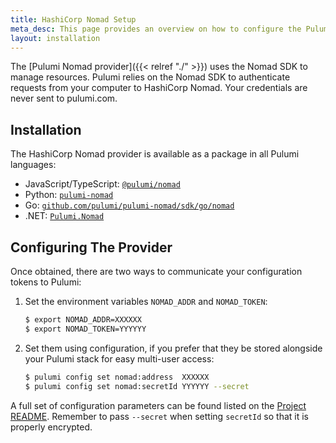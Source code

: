 ```yaml
---
title: HashiCorp Nomad Setup
meta_desc: This page provides an overview on how to configure the Pulumi Nomad Provider.
layout: installation
---
```


The [Pulumi Nomad provider]({{< relref "./" >}}) uses the Nomad SDK to manage resources.
Pulumi relies on the Nomad SDK to authenticate requests from your computer to HashiCorp Nomad. Your credentials are never sent
to pulumi.com.

## Installation

The HashiCorp Nomad provider is available as a package in all Pulumi languages:

* JavaScript/TypeScript: [`@pulumi/nomad`](https://www.npmjs.com/package/@pulumi/nomad)
* Python: [`pulumi-nomad`](https://pypi.org/project/pulumi-nomad/)
* Go: [`github.com/pulumi/pulumi-nomad/sdk/go/nomad`](https://github.com/pulumi/pulumi-nomad)
* .NET: [`Pulumi.Nomad`](https://www.nuget.org/packages/Pulumi.Nomad)

## Configuring The Provider

Once obtained, there are two ways to communicate your configuration tokens to Pulumi:

1. Set the environment variables `NOMAD_ADDR` and `NOMAD_TOKEN`:

    ```bash
    $ export NOMAD_ADDR=XXXXXX
    $ export NOMAD_TOKEN=YYYYYY
    ```

2. Set them using configuration, if you prefer that they be stored alongside your Pulumi stack for easy multi-user access:

    ```bash
    $ pulumi config set nomad:address  XXXXXX
    $ pulumi config set nomad:secretId YYYYYY --secret
    ```

A full set of configuration parameters can be found listed on the [Project README](https://github.com/pulumi/pulumi-nomad/blob/master/README.md).
Remember to pass `--secret` when setting `secretId` so that it is properly encrypted.
